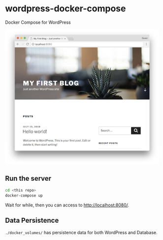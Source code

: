 # wordpress-docker-compose

Docker Compose for WordPress

<img src="demo_images/demo1.png" width="500">

## Run the server

```bash
cd <this repo>
docker-compose up
```

Wait for while, then you can access to <http://localhost:8080/>.

## Data Persistence

`./docker_volumes/` has persistence data for both WordPress and Database.
